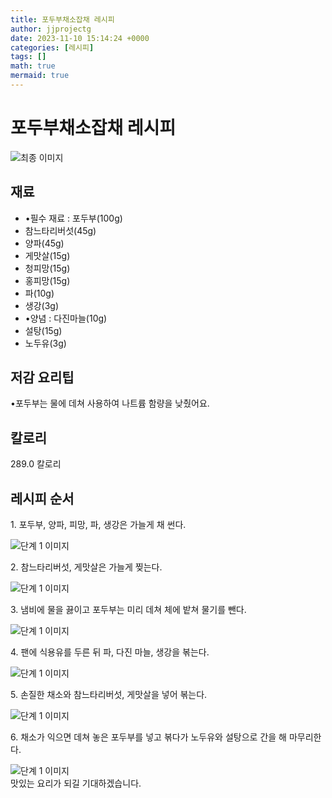 ```yaml
---
title: 포두부채소잡채 레시피
author: jjprojectg
date: 2023-11-10 15:14:24 +0000
categories: [레시피]
tags: []
math: true
mermaid: true
---
```

<meta name="og:type" content="website"/>
<meta charset="UTF-8"/>
<div class="header">
  <h1>포두부채소잡채 레시피</h1>
</div>

<div class="container my-4">
  <div class="row">
    <div class="col-12 col-md-6">
      <div class="recipe-image">
        <img src="http://www.foodsafetykorea.go.kr/uploadimg/20230308/20230308054041_1678264841984.jpg" class="step-image" alt="최종 이미지"/>
      </div>
    </div>
    <div class="col-12 col-md-6">
      <div class="ingredients">
        <h2>재료</h2>
        <ul class="card">
          <li> •필수 재료 : 포두부(100g) </li>
          <li>  참느타리버섯(45g) </li>
          <li>  양파(45g) </li>
          <li>  게맛살(15g) </li>
          <li>  청피망(15g) </li>
          <li>  홍피망(15g) </li>
          <li>  파(10g) </li>
          <li>  생강(3g) </li>
          <li> •양념 : 다진마늘(10g) </li>
          <li>  설탕(15g) </li>
          <li>  노두유(3g) </li>
</ul>
      </div>
    </div>
    <div class="col-12 col-md-6">
      <div class="ingredients">
        <h2>저감 요리팁</h2>
        <div class="card"> 
          <p>
            •포두부는 물에 데쳐 사용하여 나트륨 함량을 낮췄어요.
          </p>
        </div>
      </div>
      <div class="ingredients">
        <h2>칼로리</h2>
        <div class="card"> 
          <p>
            289.0 칼로리
          </p>
        </div>
      </div>
    </div>
  </div>

  <h2 class="my-4">레시피 순서</h2>
  <div class="card recipe-card">
    <div class="card-body recipe-step">
      <p class="card-text step-description">1. 포두부, 양파, 피망, 파, 생강은 가늘게 채 썬다.</p>
      <img src="http://www.foodsafetykorea.go.kr/uploadimg/20230308/20230308054124_1678264884238.jpg" alt="단계 1 이미지" class="step-image"/>
    </div>
  </div>
  <div class="card recipe-card">
    <div class="card-body recipe-step">
      <p class="card-text step-description">2. 참느타리버섯, 게맛살은 가늘게 찢는다.</p>
      <img src="http://www.foodsafetykorea.go.kr/uploadimg/20230308/20230308054138_1678264898644.jpg" alt="단계 1 이미지" class="step-image"/>
    </div>
  </div>
  <div class="card recipe-card">
    <div class="card-body recipe-step">
      <p class="card-text step-description">3. 냄비에 물을 끓이고 포두부는 미리 데쳐 체에 밭쳐 물기를 뺀다.</p>
      <img src="http://www.foodsafetykorea.go.kr/uploadimg/20230308/20230308054257_1678264977263.jpg" alt="단계 1 이미지" class="step-image"/>
    </div>
  </div>
  <div class="card recipe-card">
    <div class="card-body recipe-step">
      <p class="card-text step-description">4. 팬에 식용유를 두른 뒤 파, 다진 마늘, 생강을 볶는다.</p>
      <img src="http://www.foodsafetykorea.go.kr/uploadimg/20230308/20230308054326_1678265006103.jpg" alt="단계 1 이미지" class="step-image"/>
    </div>
  </div>
  <div class="card recipe-card">
    <div class="card-body recipe-step">
      <p class="card-text step-description">5. 손질한 채소와 참느타리버섯, 게맛살을 넣어 볶는다.</p>
      <img src="http://www.foodsafetykorea.go.kr/uploadimg/20230308/20230308054344_1678265024296.jpg" alt="단계 1 이미지" class="step-image"/>
    </div>
  </div>
  <div class="card recipe-card">
    <div class="card-body recipe-step">
      <p class="card-text step-description">6. 채소가 익으면 데쳐 놓은 포두부를 넣고 볶다가 노두유와 설탕으로 간을 해 마무리한다.</p>
      <img src="http://www.foodsafetykorea.go.kr/uploadimg/20230308/20230308054405_1678265045098.jpg" alt="단계 1 이미지" class="step-image"/>
    </div>
  </div>

</div>
맛있는 요리가 되길 기대하겠습니다.
